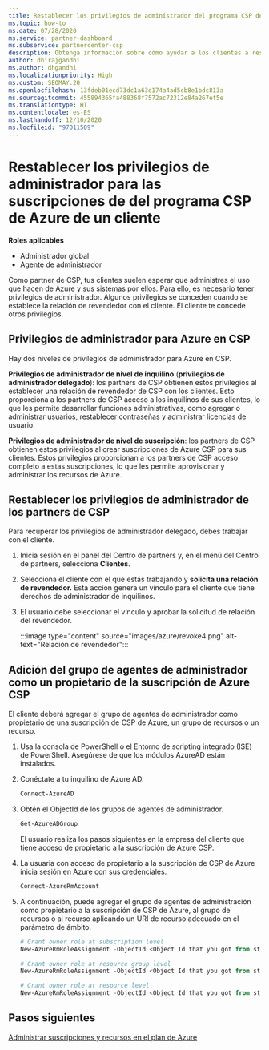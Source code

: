 ```yaml
---
title: Restablecer los privilegios de administrador del programa CSP de Azure
ms.topic: how-to
ms.date: 07/28/2020
ms.service: partner-dashboard
ms.subservice: partnercenter-csp
description: Obtenga información sobre cómo ayudar a los clientes a restablecer los privilegios de administrador de un partner para que pueda ayudar a administrar las suscripciones del programa CSP de Azure de un cliente.
author: dhirajgandhi
ms.author: dhgandhi
ms.localizationpriority: High
ms.custom: SEOMAY.20
ms.openlocfilehash: 13fdeb01ecd73dc1a63d174a4ad5cb8e1bdc813a
ms.sourcegitcommit: 455894365fa488368f7572ac72312e84a267ef5e
ms.translationtype: HT
ms.contentlocale: es-ES
ms.lasthandoff: 12/10/2020
ms.locfileid: "97011509"
---
```

# <a name="reinstate-admin-privileges-for-a-customers-azure-csp-subscriptions"></a>Restablecer los privilegios de administrador para las suscripciones de del programa CSP de Azure de un cliente  

**Roles aplicables**

- Administrador global
- Agente de administrador

Como partner de CSP, tus clientes suelen esperar que administres el uso que hacen de Azure y sus sistemas por ellos. Para ello, es necesario tener privilegios de administrador. Algunos privilegios se conceden cuando se establece la relación de revendedor con el cliente. El cliente te concede otros privilegios.

## <a name="admin-privileges-for-azure-in-csp"></a>Privilegios de administrador para Azure en CSP

Hay dos niveles de privilegios de administrador para Azure en CSP.

**Privilegios de administrador de nivel de inquilino** (**privilegios de administrador delegado**): los partners de CSP obtienen estos privilegios al establecer una relación de revendedor de CSP con los clientes. Esto proporciona a los partners de CSP acceso a los inquilinos de sus clientes, lo que les permite desarrollar funciones administrativas, como agregar o administrar usuarios, restablecer contraseñas y administrar licencias de usuario.

**Privilegios de administrador de nivel de suscripción**: los partners de CSP obtienen estos privilegios al crear suscripciones de Azure CSP para sus clientes. Estos privilegios proporcionan a los partners de CSP acceso completo a estas suscripciones, lo que les permite aprovisionar y administrar los recursos de Azure.

## <a name="reinstate-csp-partners-admin-privileges"></a>Restablecer los privilegios de administrador de los partners de CSP

Para recuperar los privilegios de administrador delegado, debes trabajar con el cliente.

1. Inicia sesión en el panel del Centro de partners y, en el menú del Centro de partners, selecciona **Clientes**.

2. Selecciona el cliente con el que estás trabajando y **solicita una relación de revendedor.** Esta acción genera un vínculo para el cliente que tiene derechos de administrador de inquilinos.

3. El usuario debe seleccionar el vínculo y aprobar la solicitud de relación del revendedor.

   :::image type="content" source="images/azure/revoke4.png" alt-text="Relación de revendedor":::

## <a name="adding-the-admin-agents-group-as-an-owner-for-the-azure-csp-subscription"></a>Adición del grupo de agentes de administrador como un propietario de la suscripción de Azure CSP

El cliente deberá agregar el grupo de agentes de administrador como propietario de una suscripción de CSP de Azure, un grupo de recursos o un recurso. 

1. Usa la consola de PowerShell o el Entorno de scripting integrado (ISE) de PowerShell. Asegúrese de que los módulos AzureAD están instalados.

2. Conéctate a tu inquilino de Azure AD.

   ```powershell
   Connect-AzureAD
   ```

3. Obtén el ObjectId de los grupos de agentes de administrador.

   ```powershell
   Get-AzureADGroup
   ```
   El usuario realiza los pasos siguientes en la empresa del cliente que tiene acceso de propietario a la suscripción de Azure CSP.

4. La usuaria con acceso de propietario a la suscripción de CSP de Azure inicia sesión en Azure con sus credenciales.

   ```powershell
   Connect-AzureRmAccount
   ```

5. A continuación, puede agregar el grupo de agentes de administración como propietario a la suscripción de CSP de Azure, al grupo de recursos o al recurso aplicando un URI de recurso adecuado en el parámetro de ámbito. 

    ```powershell
    # Grant owner role at subscription level
    New-AzureRmRoleAssignment -ObjectId <Object Id that you got from step 3> -RoleDefinitionName Owner -Scope "/subscriptions/<SubscriptionId of CSP subscription>"

    # Grant owner role at resource group level
    New-AzureRmRoleAssignment -ObjectId <Object Id that you got from step 3> -RoleDefinitionName Owner -Scope "/subscriptions/<SubscriptionId of CSP subscription>/resourceGroups/<Resource group name>"

    # Grant owner role at resource level
    New-AzureRmRoleAssignment -ObjectId <Object Id that you got from step 3> -RoleDefinitionName Owner -Scope "<Resource Uri>"
    ```

## <a name="next-steps"></a>Pasos siguientes

[Administrar suscripciones y recursos en el plan de Azure](azure-plan-manage.md)
